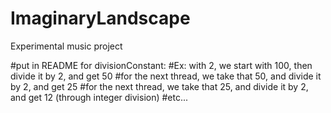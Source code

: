 # ImaginaryLandscape
Experimental music project

#put in README for divisionConstant:
#Ex: with 2, we start with 100, then divide it by 2, and get 50
#for the next thread, we take that 50, and divide it by 2, and get 25
#for the next thread, we take that 25, and divide it by 2, and get 12 (through integer division)
#etc...
